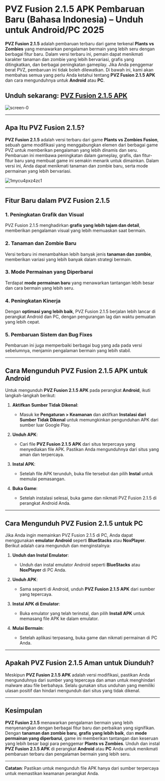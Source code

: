 # PVZ Fusion 2.1.5 APK Pembaruan Baru (Bahasa Indonesia) – Unduh untuk Android/PC 2025

**PVZ Fusion 2.1.5** adalah pembaruan terbaru dari game terkenal **Plants vs Zombies** yang menawarkan pengalaman bermain yang lebih seru dengan berbagai fitur baru. Dalam versi terbaru ini, pemain dapat menikmati karakter tanaman dan zombie yang lebih bervariasi, grafis yang ditingkatkan, dan berbagai peningkatan gameplay. Jika Anda penggemar berat PVZ, pembaruan ini tidak boleh dilewatkan. Di bawah ini, kami akan membahas semua yang perlu Anda ketahui tentang **PVZ Fusion 2.1.5 APK** dan cara mengunduhnya untuk **Android** atau **PC**.

## Unduh sekarang: [PVZ Fusion 2.1.5 APK](https://spoo.me/rymyB7)

![screen-0](https://github.com/user-attachments/assets/f1ab470f-e1fd-453c-b4ef-b9bea9d8edea)

---

## Apa Itu PVZ Fusion 2.1.5?

**PVZ Fusion 2.1.5** adalah versi terbaru dari game **Plants vs Zombies Fusion**, sebuah game modifikasi yang menggabungkan elemen dari berbagai game PVZ untuk memberikan pengalaman yang lebih dinamis dan seru. Pembaruan ini membawa peningkatan dalam gameplay, grafis, dan fitur-fitur baru yang membuat game ini semakin menarik untuk dimainkan. Dalam versi ini, Anda dapat menikmati tanaman dan zombie baru, serta mode permainan yang lebih bervariasi.

![1mycu4pxz4zc1](https://github.com/user-attachments/assets/57d96050-bb1d-477a-a4c1-7987b2898d6d)


---

## Fitur Baru dalam PVZ Fusion 2.1.5

### 1. **Peningkatan Grafik dan Visual**
PVZ Fusion 2.1.5 menghadirkan **grafis yang lebih tajam dan detail**, memberikan pengalaman visual yang lebih memuaskan saat bermain.

### 2. **Tanaman dan Zombie Baru**
Versi terbaru ini menambahkan lebih banyak jenis **tanaman dan zombie**, memberikan variasi yang lebih banyak dalam strategi bermain.

### 3. **Mode Permainan yang Diperbarui**
Terdapat **mode permainan baru** yang menawarkan tantangan lebih besar dan cara bermain yang lebih seru.

### 4. **Peningkatan Kinerja**
Dengan **optimasi yang lebih baik**, PVZ Fusion 2.1.5 berjalan lebih lancar di perangkat Android dan PC, dengan pengurangan lag dan waktu pemuatan yang lebih cepat.

### 5. **Pembaruan Sistem dan Bug Fixes**
Pembaruan ini juga memperbaiki berbagai bug yang ada pada versi sebelumnya, menjamin pengalaman bermain yang lebih stabil.

---

## Cara Mengunduh PVZ Fusion 2.1.5 APK untuk Android

Untuk mengunduh **PVZ Fusion 2.1.5 APK** pada perangkat **Android**, ikuti langkah-langkah berikut:

1. **Aktifkan Sumber Tidak Dikenal**:
   - Masuk ke **Pengaturan > Keamanan** dan aktifkan **Instalasi dari Sumber Tidak Dikenal** untuk memungkinkan pengunduhan APK dari sumber luar Google Play.

2. **Unduh APK**:
   - Cari file **PVZ Fusion 2.1.5 APK** dari situs terpercaya yang menyediakan file APK. Pastikan Anda mengunduhnya dari situs yang aman dan terpercaya.

3. **Instal APK**:
   - Setelah file APK terunduh, buka file tersebut dan pilih **Instal** untuk memulai pemasangan.

4. **Buka Game**:
   - Setelah instalasi selesai, buka game dan nikmati PVZ Fusion 2.1.5 di perangkat Android Anda.

---

## Cara Mengunduh PVZ Fusion 2.1.5 untuk PC

Jika Anda ingin memainkan PVZ Fusion 2.1.5 di PC, Anda dapat menggunakan **emulator Android** seperti **BlueStacks** atau **NoxPlayer**. Berikut adalah cara mengunduh dan menginstalnya:

1. **Unduh dan Instal Emulator**:
   - Unduh dan instal emulator Android seperti **BlueStacks** atau **NoxPlayer** di PC Anda.

2. **Unduh APK**:
   - Sama seperti di Android, unduh **PVZ Fusion 2.1.5 APK** dari sumber yang tepercaya.

3. **Instal APK di Emulator**:
   - Buka emulator yang telah terinstal, dan pilih **Install APK** untuk memasang file APK ke dalam emulator.

4. **Mulai Bermain**:
   - Setelah aplikasi terpasang, buka game dan nikmati permainan di PC Anda.

---

## Apakah PVZ Fusion 2.1.5 Aman untuk Diunduh?

Meskipun **PVZ Fusion 2.1.5 APK** adalah versi modifikasi, pastikan Anda mengunduhnya dari sumber yang tepercaya dan aman untuk menghindari malware atau file berbahaya. Selalu gunakan situs unduhan yang memiliki ulasan positif dan hindari mengunduh dari situs yang tidak dikenal.

---

## Kesimpulan

**PVZ Fusion 2.1.5** menawarkan pengalaman bermain yang lebih menyenangkan dengan berbagai fitur baru dan perbaikan yang signifikan. Dengan **tanaman dan zombie baru**, **grafis yang lebih baik**, dan **mode permainan yang diperbarui**, game ini memberikan tantangan dan keseruan yang lebih besar bagi para penggemar **Plants vs Zombies**. Unduh dan instal **PVZ Fusion 2.1.5 APK** di perangkat **Android** atau **PC** Anda untuk menikmati pembaruan terbaru dan pengalaman bermain yang lebih seru.

---

**Catatan**: Pastikan untuk mengunduh file APK hanya dari sumber terpercaya untuk memastikan keamanan perangkat Anda.
